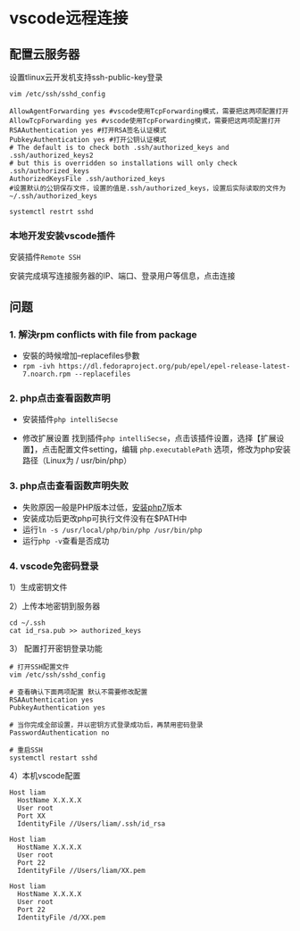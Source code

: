 
# vscode远程连接

## 配置云服务器

设置tlinux云开发机支持ssh-public-key登录

```linux
vim /etc/ssh/sshd_config

AllowAgentForwarding yes #vscode使用TcpForwarding模式，需要把这两项配置打开
AllowTcpForwarding yes #vscode使用TcpForwarding模式，需要把这两项配置打开
RSAAuthentication yes #打开RSA签名认证模式
PubkeyAuthentication yes #打开公钥认证模式
# The default is to check both .ssh/authorized_keys and .ssh/authorized_keys2
# but this is overridden so installations will only check .ssh/authorized_keys
AuthorizedKeysFile .ssh/authorized_keys 
#设置默认的公钥保存文件，设置的值是.ssh/authorized_keys，设置后实际读取的文件为~/.ssh/authorized_keys

systemctl restrt sshd
```

### 本地开发安装vscode插件

安装插件`Remote SSH`

安装完成填写连接服务器的IP、端口、登录用户等信息，点击连接

## 问题

### 1. 解決rpm conflicts with file from package

+ 安裝的時候增加–replacefiles參數
+ `rpm -ivh https://dl.fedoraproject.org/pub/epel/epel-release-latest-7.noarch.rpm --replacefiles`

### 2. php点击查看函数声明

+ 安装插件`php intelliSecse`

+ 修改扩展设置
  找到插件`php intelliSecse`，点击该插件设置，选择【扩展设置】，点击配置文件setting，编辑 `php.executablePath` 选项，修改为php安装路径（Linux为 / usr/bin/php）

### 3. php点击查看函数声明失败

+ 失败原因一般是PHP版本过低，[安装php7](https://www.jianshu.com/p/1e23aba0a164)版本
+ 安装成功后更改php可执行文件没有在$PATH中
+ 运行`ln -s /usr/local/php/bin/php /usr/bin/php`
+ 运行`php -v`查看是否成功

### 4. vscode免密码登录

1）生成密钥文件

2）上传本地密钥到服务器

```shell
cd ~/.ssh
cat id_rsa.pub >> authorized_keys
```

3） 配置打开密钥登录功能

```shell
# 打开SSH配置文件
vim /etc/ssh/sshd_config

# 查看确认下面两项配置 默认不需要修改配置
RSAAuthentication yes
PubkeyAuthentication yes

# 当你完成全部设置，并以密钥方式登录成功后，再禁用密码登录
PasswordAuthentication no

# 重启SSH
systemctl restart sshd
```

4）本机vscode配置

```config
Host liam
  HostName X.X.X.X
  User root
  Port XX
  IdentityFile //Users/liam/.ssh/id_rsa

Host liam
  HostName X.X.X.X
  User root
  Port 22
  IdentityFile //Users/liam/XX.pem

Host liam
  HostName X.X.X.X
  User root
  Port 22
  IdentityFile /d/XX.pem
```
